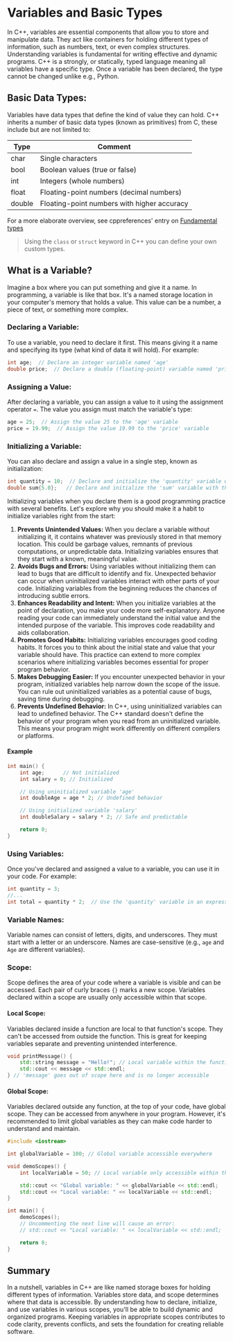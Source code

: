 # Variables and Basic Types

In C++, variables are essential components that allow you to store and manipulate data. 
They act like containers for holding different types of information, such as numbers, text, or even complex structures. 
Understanding variables is fundamental for writing effective and dynamic programs.
C++ is a strongly, or statically, typed language meaning all variables have a specific type. 
Once a variable has been declared, the type cannot be changed unlike e.g., Python.

## Basic Data Types:

Variables have data types that define the kind of value they can hold. C++ inherits a number of basic data types (known as primitives) from C, these include but are not limited to:

|Type|Comment|
|----|-------|
| char | Single characters |
| bool | Boolean values (true or false) |
| int | Integers (whole numbers) |
| float | Floating-point numbers (decimal numbers) |
| double | Floating-point numbers with higher accuracy |

For a more elaborate overview, see cppreferences' entry on [Fundamental types](https://en.cppreference.com/w/cpp/language/types)


> Using the `class` or `struct` keyword in C++ you can define your own custom types.


## What is a Variable?

Imagine a box where you can put something and give it a name. In programming, a variable is like that box. 
It's a named storage location in your computer's memory that holds a value. 
This value can be a number, a piece of text, or something more complex.

### Declaring a Variable:

To use a variable, you need to declare it first. This means giving it a name and specifying its type (what kind of data it will hold). For example:

```cpp
int age;  // Declare an integer variable named 'age'
double price;  // Declare a double (floating-point) variable named 'price'
```

### Assigning a Value:

After declaring a variable, you can assign a value to it using the assignment operator `=`. 
The value you assign must match the variable's type:

```cpp
age = 25;  // Assign the value 25 to the 'age' variable
price = 19.99;  // Assign the value 19.99 to the 'price' variable
```

### Initializing a Variable:

You can also declare and assign a value in a single step, known as initialization:

```cpp
int quantity = 10;  // Declare and initialize the 'quantity' variable with the value 10 using direct initialization with assignment.
double sum{5.0};   // Declare and initialize the 'sum' variable with the value 5.0 using uniform initialization.
```

Initializing variables when you declare them is a good programming practice with several benefits.
Let's explore why you should make it a habit to initialize variables right from the start:

1. __Prevents Unintended Values:__
When you declare a variable without initializing it, it contains whatever was previously stored in that memory location.
This could be garbage values, remnants of previous computations, or unpredictable data.
Initializing variables ensures that they start with a known, meaningful value.
3. __Avoids Bugs and Errors:__
Using variables without initializing them can lead to bugs that are difficult to identify and fix.
Unexpected behavior can occur when uninitialized variables interact with other parts of your code.
Initializing variables from the beginning reduces the chances of introducing subtle errors.
3. __Enhances Readability and Intent:__
When you initialize variables at the point of declaration, you make your code more self-explanatory.
Anyone reading your code can immediately understand the initial value and the intended purpose of the variable.
This improves code readability and aids collaboration.
4. __Promotes Good Habits:__
Initializing variables encourages good coding habits. It forces you to think about the initial state and value that your variable should have.
This practice can extend to more complex scenarios where initializing variables becomes essential for proper program behavior.
5. __Makes Debugging Easier:__
If you encounter unexpected behavior in your program, initialized variables help narrow down the scope of the issue.
You can rule out uninitialized variables as a potential cause of bugs, saving time during debugging.
6. __Prevents Undefined Behavior:__
In C++, using uninitialized variables can lead to undefined behavior.
The C++ standard doesn't define the behavior of your program when you read from an uninitialized variable.
This means your program might work differently on different compilers or platforms.

#### Example

```cpp
int main() {
    int age;      // Not initialized
    int salary = 0; // Initialized

    // Using uninitialized variable 'age'
    int doubleAge = age * 2; // Undefined behavior

    // Using initialized variable 'salary'
    int doubleSalary = salary * 2; // Safe and predictable

    return 0;
}
```

### Using Variables:

Once you've declared and assigned a value to a variable, you can use it in your code. For example:

```cpp
int quantity = 3;
//...
int total = quantity * 2;  // Use the 'quantity' variable in an expression
```

### Variable Names:

Variable names can consist of letters, digits, and underscores. They must start with a letter or an underscore. 
Names are case-sensitive (e.g., `age` and `Age` are different variables).

### Scope:

Scope defines the area of your code where a variable is visible and can be accessed. 
Each pair of curly braces `{}` marks a new scope. Variables declared within a scope 
are usually only accessible within that scope.

#### Local Scope:

Variables declared inside a function are local to that function's scope. 
They can't be accessed from outside the function. This is great for keeping 
variables separate and preventing unintended interference.

```cpp
void printMessage() {
    std::string message = "Hello!"; // Local variable within the function
    std::cout << message << std::endl;
} // 'message' goes out of scope here and is no longer accessible
```

#### Global Scope:

Variables declared outside any function, at the top of your code, have global scope. 
They can be accessed from anywhere in your program. However, it's recommended to limit global variables 
as they can make code harder to understand and maintain.

```cpp
#include <iostream>

int globalVariable = 100; // Global variable accessible everywhere

void demoScopes() {
    int localVariable = 50; // Local variable only accessible within this function

    std::cout << "Global variable: " << globalVariable << std::endl;
    std::cout << "Local variable: " << localVariable << std::endl;
}

int main() {
    demoScopes();
    // Uncommenting the next line will cause an error:
    // std::cout << "Local variable: " << localVariable << std::endl;

    return 0;
}
```

## Summary

In a nutshell, variables in C++ are like named storage boxes for holding different types of information. 
Variables store data, and scope determines where that data is accessible. 
By understanding how to declare, initialize, and use variables in various scopes, 
you'll be able to build dynamic and organized programs. 
Keeping variables in appropriate scopes contributes to code clarity, prevents conflicts, 
and sets the foundation for creating reliable software.
